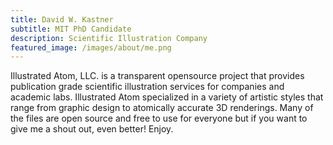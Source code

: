 ```yaml
---
title: David W. Kastner
subtitle: MIT PhD Candidate
description: Scientific Illustration Company
featured_image: /images/about/me.png
---
```


Illustrated Atom, LLC. is a transparent opensource project that provides publication grade scientific illustration services for companies and academic labs. Illustrated Atom specialized in a variety of artistic styles that range from graphic design to atomically accurate 3D renderings. Many of the files are open source and free to use for everyone but if you want to give me a shout out, even better! Enjoy.
